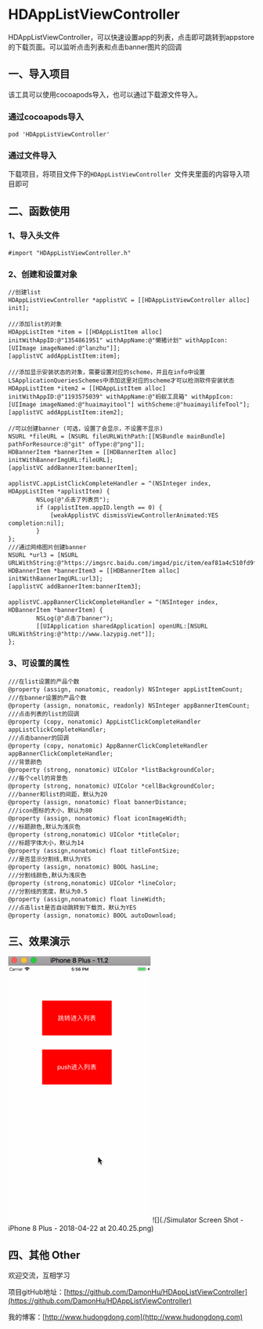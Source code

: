# HDAppListViewController

HDAppListViewController，可以快速设置app的列表，点击即可跳转到appstore的下载页面。可以监听点击列表和点击banner图片的回调

## 一、导入项目

该工具可以使用cocoapods导入，也可以通过下载源文件导入。

### 通过cocoapods导入

```
pod 'HDAppListViewController'
```
### 通过文件导入

下载项目，将项目文件下的`HDAppListViewController `文件夹里面的内容导入项目即可

## 二、函数使用

### 1、导入头文件 

```
#import "HDAppListViewController.h"
```
### 2、创建和设置对象

```
//创建list
HDAppListViewController *applistVC = [[HDAppListViewController alloc] init];
    
///添加list的对象
HDAppListItem *item = [[HDAppListItem alloc] initWithAppID:@"1354861951" withAppName:@"懒猪计划" withAppIcon:[UIImage imageNamed:@"lanzhu"]];
[applistVC addAppListItem:item];

///添加显示安装状态的对象，需要设置对应的scheme，并且在info中设置LSApplicationQueriesSchemes中添加这里对应的scheme才可以检测软件安装状态
HDAppListItem *item2 = [[HDAppListItem alloc] initWithAppID:@"1193575039" withAppName:@"蚂蚁工具箱" withAppIcon:[UIImage imageNamed:@"huaimayitool"] withScheme:@"huaimayilifeTool"];
[applistVC addAppListItem:item2];

//可以创建banner (可选，设置了会显示，不设置不显示)
NSURL *fileURL = [NSURL fileURLWithPath:[[NSBundle mainBundle] pathForResource:@"git" ofType:@"png"]];
HDBannerItem *bannerItem = [[HDBannerItem alloc] initWithBannerImgURL:fileURL];
[applistVC addBannerItem:bannerItem];

applistVC.appListClickCompleteHandler = ^(NSInteger index, HDAppListItem *applistItem) {
        NSLog(@"点击了列表页");
        if (applistItem.appID.length == 0) {
            [weakApplistVC dismissViewControllerAnimated:YES completion:nil];
        }
};
///通过网络图片创建banner
NSURL *url3 = [NSURL URLWithString:@"https://imgsrc.baidu.com/imgad/pic/item/eaf81a4c510fd9f900630df72f2dd42a2834a43c.jpg"];
HDBannerItem *bannerItem3 = [[HDBannerItem alloc] initWithBannerImgURL:url3];
[applistVC addBannerItem:bannerItem3];
    
applistVC.appBannerClickCompleteHandler = ^(NSInteger index, HDBannerItem *bannerItem) {
        NSLog(@"点击了banner");
        [[UIApplication sharedApplication] openURL:[NSURL URLWithString:@"http://www.lazypig.net"]];
};
```

### 3、可设置的属性

```
///在list设置的产品个数
@property (assign, nonatomic, readonly) NSInteger appListItemCount;
///在banner设置的产品个数
@property (assign, nonatomic, readonly) NSInteger appBannerItemCount;
///点击列表的list的回调
@property (copy, nonatomic) AppListClickCompleteHandler appListClickCompleteHandler;
///点击banner的回调
@property (copy, nonatomic) AppBannerClickCompleteHandler appBannerClickCompleteHandler;
///背景颜色
@property (strong, nonatomic) UIColor *listBackgroundColor;
///每个cell的背景色
@property (strong, nonatomic) UIColor *cellBackgroundColor;
///banner和list的间距，默认为20
@property (assign, nonatomic) float bannerDistance;
///icon图标的大小，默认为80
@property (assign, nonatomic) float iconImageWidth;
///标题颜色,默认为浅灰色
@property (strong,nonatomic) UIColor *titleColor;
///标题字体大小，默认为14
@property (assign,nonatomic) float titleFontSize;
///是否显示分割线,默认为YES
@property (assign, nonatomic) BOOL hasLine;
///分割线颜色,默认为浅灰色
@property (strong,nonatomic) UIColor *lineColor;
///分割线的宽度，默认为0.5
@property (assign,nonatomic) float lineWidth;
///点击list是否自动跳转到下载页，默认为YES
@property (assign, nonatomic) BOOL autoDownload;
```

## 三、效果演示

![](./demo.gif)
![](./Simulator Screen Shot - iPhone 8 Plus - 2018-04-22 at 20.40.25.png)

## 四、其他 Other

欢迎交流，互相学习

项目gitHub地址：[https://github.com/DamonHu/HDAppListViewController](https://github.com/DamonHu/HDAppListViewController)

我的博客：[http://www.hudongdong.com](http://www.hudongdong.com)
